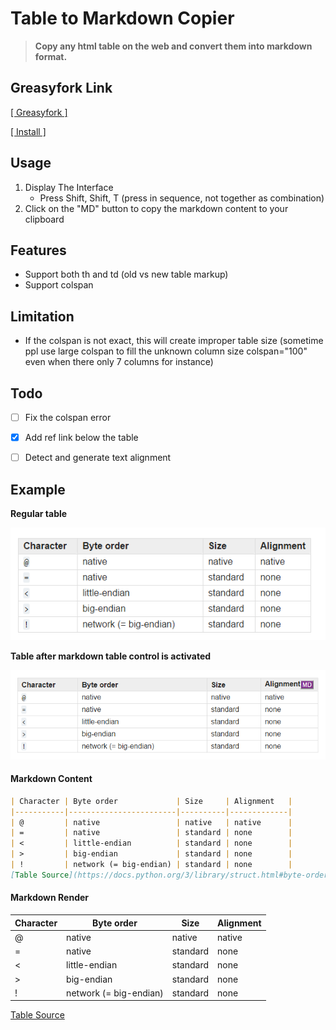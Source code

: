 # Table to Markdown Copier
> **Copy any html table on the web and convert them into markdown format.**

## Greasyfork Link
[[ Greasyfork ]](https://greasyfork.org/en/scripts/26890-table-to-markdown-copier)

[[ Install ]](https://greasyfork.org/scripts/26890-table-to-markdown-copier/code/Table%20to%20Markdown%20Copier.user.js)

## Usage
1. Display The Interface
	* Press Shift, Shift, T (press in sequence, not together as combination)
1. Click on the "MD" button to copy the markdown content to your clipboard

## Features
* Support both th and td (old vs new table markup)
* Support colspan 

## Limitation
* If the colspan is not exact, this will create improper table size (sometime ppl use large colspan to fill the unknown column size colspan="100" even when there only 7 columns for instance)    

## Todo
* [ ] Fix the colspan error
* [x] Add ref link below the table
* [ ] Detect and generate text alignment


## Example

**Regular table**

![Before turn on the markdown control](/images/table-b4.png)

**Table after markdown table control is activated**

![After turn on the markdown control](/images/table-after.png)


#### Markdown Content
```markdown
| Character | Byte order             | Size     | Alignment   |
|-----------|------------------------|----------|-------------|
| @         | native                 | native   | native      |
| =         | native                 | standard | none        |
| <         | little-endian          | standard | none        |
| >         | big-endian             | standard | none        |
| !         | network (= big-endian) | standard | none        |
[Table Source](https://docs.python.org/3/library/struct.html#byte-order-size-and-alignment)
```

#### Markdown Render
| Character | Byte order             | Size     | Alignment   |
|-----------|------------------------|----------|-------------|
| @         | native                 | native   | native      |
| =         | native                 | standard | none        |
| <         | little-endian          | standard | none        |
| >         | big-endian             | standard | none        |
| !         | network (= big-endian) | standard | none        |
[Table Source](https://docs.python.org/3/library/struct.html#byte-order-size-and-alignment)
